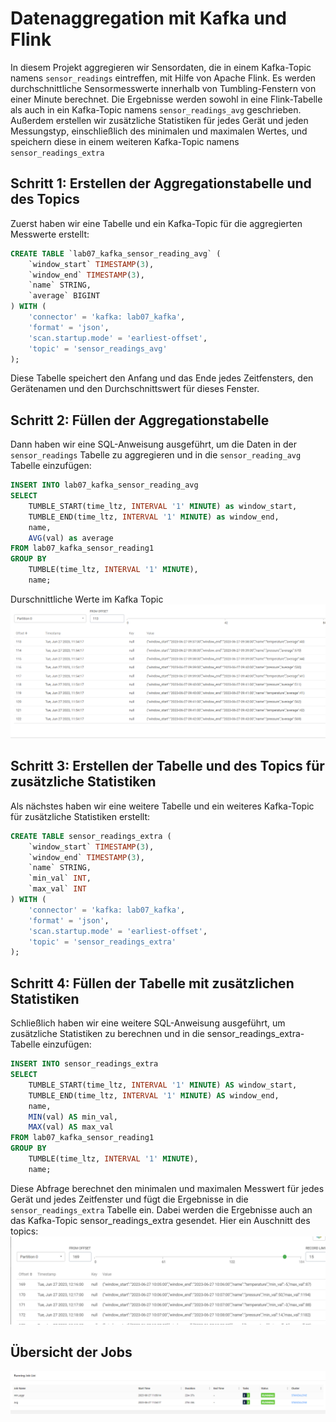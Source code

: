 # Datenaggregation mit Kafka und Flink
In diesem Projekt aggregieren wir Sensordaten, die in einem Kafka-Topic namens `sensor_readings` eintreffen, mit Hilfe von Apache Flink. 
Es werden durchschnittliche Sensormesswerte innerhalb von Tumbling-Fenstern von einer Minute berechnet. Die Ergebnisse werden sowohl in eine Flink-Tabelle 
als auch in ein Kafka-Topic namens `sensor_readings_avg` geschrieben. Außerdem erstellen wir zusätzliche Statistiken für jedes Gerät und jeden Messungstyp, 
einschließlich des minimalen und maximalen Wertes, und speichern diese in einem weiteren Kafka-Topic namens `sensor_readings_extra`

## Schritt 1: Erstellen der Aggregationstabelle und des Topics
Zuerst haben wir eine Tabelle und ein Kafka-Topic für die aggregierten Messwerte erstellt:

```sql
CREATE TABLE `lab07_kafka_sensor_reading_avg` (
    `window_start` TIMESTAMP(3),
    `window_end` TIMESTAMP(3),
    `name` STRING,
    `average` BIGINT
) WITH (
    'connector' = 'kafka: lab07_kafka',
    'format' = 'json',
    'scan.startup.mode' = 'earliest-offset',
    'topic' = 'sensor_readings_avg'
);
```
Diese Tabelle speichert den Anfang und das Ende jedes Zeitfensters, den Gerätenamen und den Durchschnittswert für dieses Fenster.

## Schritt 2: Füllen der Aggregationstabelle
Dann haben wir eine SQL-Anweisung ausgeführt, um die Daten in der `sensor_readings` Tabelle zu aggregieren und in die `sensor_reading_avg` Tabelle einzufügen:

```sql
INSERT INTO lab07_kafka_sensor_reading_avg
SELECT 
    TUMBLE_START(time_ltz, INTERVAL '1' MINUTE) as window_start,
    TUMBLE_END(time_ltz, INTERVAL '1' MINUTE) as window_end,
    name,
    AVG(val) as average
FROM lab07_kafka_sensor_reading1
GROUP BY
    TUMBLE(time_ltz, INTERVAL '1' MINUTE),
    name;
```


Durschnittliche Werte im Kafka Topic
![alt text](avg.png "Title")

## Schritt 3: Erstellen der Tabelle und des Topics für zusätzliche Statistiken
Als nächstes haben wir eine weitere Tabelle und ein weiteres Kafka-Topic für zusätzliche Statistiken erstellt:

```sql
CREATE TABLE sensor_readings_extra (
    `window_start` TIMESTAMP(3),
    `window_end` TIMESTAMP(3),
    `name` STRING,
    `min_val` INT,
    `max_val` INT
) WITH (
    'connector' = 'kafka: lab07_kafka',
    'format' = 'json',
    'scan.startup.mode' = 'earliest-offset',
    'topic' = 'sensor_readings_extra'
);
```

## Schritt 4: Füllen der Tabelle mit zusätzlichen Statistiken
Schließlich haben wir eine weitere SQL-Anweisung ausgeführt, um zusätzliche Statistiken zu berechnen und in die sensor_readings_extra-Tabelle einzufügen:
```sql
INSERT INTO sensor_readings_extra
SELECT 
    TUMBLE_START(time_ltz, INTERVAL '1' MINUTE) AS window_start,
    TUMBLE_END(time_ltz, INTERVAL '1' MINUTE) AS window_end,
    name,
    MIN(val) AS min_val,
    MAX(val) AS max_val
FROM lab07_kafka_sensor_reading1
GROUP BY 
    TUMBLE(time_ltz, INTERVAL '1' MINUTE), 
    name;
```
Diese Abfrage berechnet den minimalen und maximalen Messwert für jedes Gerät und jedes Zeitfenster und fügt die Ergebnisse in die `sensor_readings_extra` Tabelle ein. Dabei werden die Ergebnisse auch an das Kafka-Topic sensor_readings_extra gesendet.
Hier ein Auschnitt des topics: 
![alt text](minmax.png "Title")

## Übersicht der Jobs
![alt text](flinkDash.png "Title")





